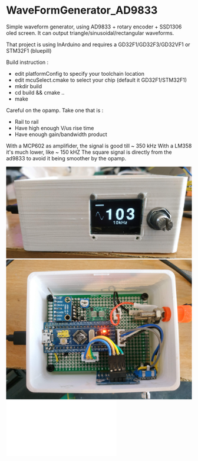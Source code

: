 # WaveFormGenerator_AD9833
Simple waveform generator, using AD9833 + rotary encoder + SSD1306 oled screen.
It can output triangle/sinusoidal/rectangular waveforms.

That project is using lnArduino and requires a GD32F1/GD32F3/GD32VF1 or STM32F1 (bluepill)

Build instruction :
* edit platformConfig to specify your toolchain location
* edit mcuSelect.cmake to select your chip (default it GD32F1/STM32F1)
* mkdir build
* cd build && cmake ..
* make


Careful on the opamp.
Take one that is :
* Rail to rail
* Have high enough V/us rise time
* Have enough gain/bandwidth product

With a MCP602 as amplifider, the signal is good till ~ 350 kHz
With a LM358 it's much lower, like ~ 150 kHZ
The square signal is directly from the ad9833 to avoid it being smoother by the opamp.

![screenshot](schematics/ad_front.jpg?raw=true "front")
![screenshot](schematics/ad_top.jpg?raw=true "top")
![screenshot](schematics/schematic.pdf?raw=true "schem")

